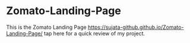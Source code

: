 # Zomato-Landing-Page
This is the Zomato Landing Page
https://sujata-github.github.io/Zomato-Landing-Page/  tap here for a quick review of my project.
